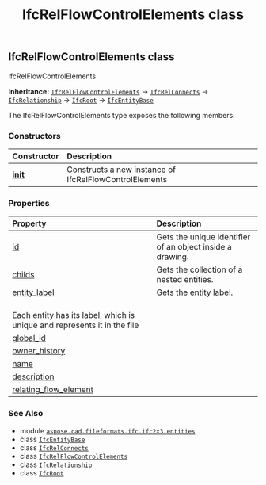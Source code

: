 ﻿---
title: IfcRelFlowControlElements class
second_title: Aspose.CAD for Python via .NET API References
description: 
type: docs
weight: 4740
url: /python-net/aspose.cad.fileformats.ifc.ifc2x3.entities/ifcrelflowcontrolelements/
is_root: false
---

## IfcRelFlowControlElements class

IfcRelFlowControlElements



**Inheritance:** [`IfcRelFlowControlElements`](/cad/python-net/aspose.cad.fileformats.ifc.ifc2x3.entities/ifcrelflowcontrolelements) → 
[`IfcRelConnects`](/cad/python-net/aspose.cad.fileformats.ifc.ifc2x3.entities/ifcrelconnects) → 
[`IfcRelationship`](/cad/python-net/aspose.cad.fileformats.ifc.ifc2x3.entities/ifcrelationship) → 
[`IfcRoot`](/cad/python-net/aspose.cad.fileformats.ifc.ifc2x3.entities/ifcroot) → 
[`IfcEntityBase`](/cad/python-net/aspose.cad.fileformats.ifc/ifcentitybase)



The IfcRelFlowControlElements type exposes the following members:

### Constructors
| Constructor | Description |
| :- | :- |
| [__init__](/cad/python-net/aspose.cad.fileformats.ifc.ifc2x3.entities/ifcrelflowcontrolelements/__init__/#) | Constructs a new instance of IfcRelFlowControlElements |


### Properties
| Property | Description |
| :- | :- |
| [id](/cad/python-net/aspose.cad.fileformats.ifc.ifc2x3.entities/ifcrelflowcontrolelements/id) | Gets the unique identifier of an object inside a drawing. |
| [childs](/cad/python-net/aspose.cad.fileformats.ifc.ifc2x3.entities/ifcrelflowcontrolelements/childs) | Gets the collection of a nested entities. |
| [entity_label](/cad/python-net/aspose.cad.fileformats.ifc.ifc2x3.entities/ifcrelflowcontrolelements/entity_label) | Gets the entity label.<br/>Each entity has its label, which is unique and represents it in the file |
| [global_id](/cad/python-net/aspose.cad.fileformats.ifc.ifc2x3.entities/ifcrelflowcontrolelements/global_id) |  |
| [owner_history](/cad/python-net/aspose.cad.fileformats.ifc.ifc2x3.entities/ifcrelflowcontrolelements/owner_history) |  |
| [name](/cad/python-net/aspose.cad.fileformats.ifc.ifc2x3.entities/ifcrelflowcontrolelements/name) |  |
| [description](/cad/python-net/aspose.cad.fileformats.ifc.ifc2x3.entities/ifcrelflowcontrolelements/description) |  |
| [relating_flow_element](/cad/python-net/aspose.cad.fileformats.ifc.ifc2x3.entities/ifcrelflowcontrolelements/relating_flow_element) |  |



### See Also
* module [`aspose.cad.fileformats.ifc.ifc2x3.entities`](..)
* class [`IfcEntityBase`](/cad/python-net/aspose.cad.fileformats.ifc/ifcentitybase)
* class [`IfcRelConnects`](/cad/python-net/aspose.cad.fileformats.ifc.ifc2x3.entities/ifcrelconnects)
* class [`IfcRelFlowControlElements`](/cad/python-net/aspose.cad.fileformats.ifc.ifc2x3.entities/ifcrelflowcontrolelements)
* class [`IfcRelationship`](/cad/python-net/aspose.cad.fileformats.ifc.ifc2x3.entities/ifcrelationship)
* class [`IfcRoot`](/cad/python-net/aspose.cad.fileformats.ifc.ifc2x3.entities/ifcroot)
